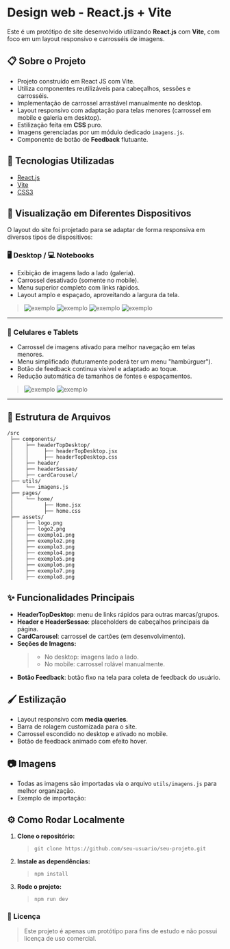 # Design web - React.js + Vite

Este é um protótipo de site desenvolvido utilizando **React.js** com **Vite**, com foco em um layout responsivo e carrosséis de imagens.

## 📋 Sobre o Projeto

- Projeto construído em React JS com Vite.
- Utiliza componentes reutilizáveis para cabeçalhos, sessões e carrosséis.
- Implementação de carrossel arrastável manualmente no desktop.
- Layout responsivo com adaptação para telas menores (carrossel em mobile e galeria em desktop).
- Estilização feita em **CSS** puro.
- Imagens gerenciadas por um módulo dedicado `imagens.js`.
- Componente de botão de **Feedback** flutuante.

## 🚀 Tecnologias Utilizadas

- [React.js](https://reactjs.org/)
- [Vite](https://vitejs.dev/)
- [CSS3](https://html5css3.com.br)

## 📱 Visualização em Diferentes Dispositivos

O layout do site foi projetado para se adaptar de forma responsiva em diversos tipos de dispositivos:

### 🖥️ Desktop / 💻 Notebooks

- Exibição de imagens lado a lado (galeria).
- Carrossel desativado (somente no mobile).
- Menu superior completo com links rápidos.
- Layout amplo e espaçado, aproveitando a largura da tela.

> ![exemplo](./src/assets/modelo1.png) ![exemplo](./src/assets/modelo2.png) ![exemplo](./src/assets/modelo3.png) ![exemplo](./src/assets/modelo4.png)

---

### 📱 Celulares e Tablets

- Carrossel de imagens ativado para melhor navegação em telas menores.
- Menu simplificado (futuramente poderá ter um menu "hambúrguer").
- Botão de feedback continua visível e adaptado ao toque.
- Redução automática de tamanhos de fontes e espaçamentos.

> ![exemplo](./src/assets/modelo5.png) ![exemplo](./src/assets/modelo6.png)

---

## 📁 Estrutura de Arquivos

```plaintext
/src
 ├── components/
 │    ├── headerTopDesktop/
 │    │     ├── headerTopDesktop.jsx
 │    │     ├── headerTopDesktop.css
 │    ├── header/
 │    ├── headerSessao/
 │    ├── cardCarousel/
 ├── utils/
 │    └── imagens.js
 ├── pages/
 │    └── home/
 │          ├── Home.jsx
 │          ├── home.css
 ├── assets/
 │    ├── logo.png
 │    ├── logo2.png
 │    ├── exemplo1.png
 │    ├── exemplo2.png
 │    ├── exemplo3.png
 │    ├── exemplo4.png
 │    ├── exemplo5.png
 │    ├── exemplo6.png
 │    ├── exemplo7.png
 │    ├── exemplo8.png
```

## ✨ Funcionalidades Principais

- **HeaderTopDesktop**: menu de links rápidos para outras marcas/grupos.
- **Header e HeaderSessao**: placeholders de cabeçalhos principais da página.
- **CardCarousel**: carrossel de cartões (em desenvolvimento).
- **Seções de Imagens:**
  > - No desktop: imagens lado a lado.
  > - No mobile: carrossel rolável manualmente.
- **Botão Feedback**: botão fixo na tela para coleta de feedback do usuário.

## 🖌️ Estilização

- Layout responsivo com **media queries**.
- Barra de rolagem customizada para o site.
- Carrossel escondido no desktop e ativado no mobile.
- Botão de feedback animado com efeito hover.

## 📷 Imagens

- Todas as imagens são importadas via o arquivo `utils/imagens.js` para melhor organização.
- Exemplo de importação:

## ⚙️ Como Rodar Localmente

1. **Clone o repositório:**

   > `git clone https://github.com/seu-usuario/seu-projeto.git`

2. **Instale as dependências:**

   > `npm install`

3. **Rode o projeto:**
   > `npm run dev`

### 📄 Licença

> Este projeto é apenas um protótipo para fins de estudo e não possui licença de uso comercial.
